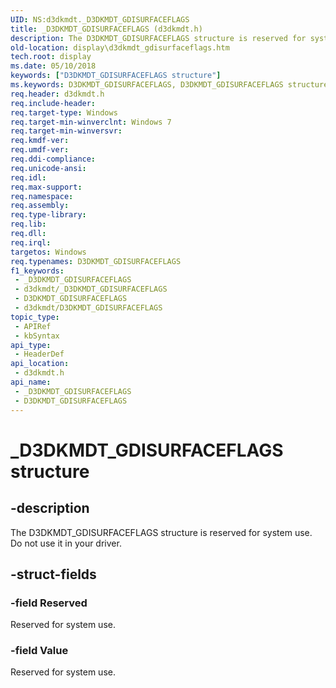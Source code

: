 ```yaml
---
UID: NS:d3dkmdt._D3DKMDT_GDISURFACEFLAGS
title: _D3DKMDT_GDISURFACEFLAGS (d3dkmdt.h)
description: The D3DKMDT_GDISURFACEFLAGS structure is reserved for system use. Do not use it in your driver.
old-location: display\d3dkmdt_gdisurfaceflags.htm
tech.root: display
ms.date: 05/10/2018
keywords: ["D3DKMDT_GDISURFACEFLAGS structure"]
ms.keywords: D3DKMDT_GDISURFACEFLAGS, D3DKMDT_GDISURFACEFLAGS structure [Display Devices], DmStructs_6d5ae8f4-0155-41d5-b558-a229f68ffa99.xml, _D3DKMDT_GDISURFACEFLAGS, d3dkmdt/D3DKMDT_GDISURFACEFLAGS, display.d3dkmdt_gdisurfaceflags
req.header: d3dkmdt.h
req.include-header: 
req.target-type: Windows
req.target-min-winverclnt: Windows 7
req.target-min-winversvr: 
req.kmdf-ver: 
req.umdf-ver: 
req.ddi-compliance: 
req.unicode-ansi: 
req.idl: 
req.max-support: 
req.namespace: 
req.assembly: 
req.type-library: 
req.lib: 
req.dll: 
req.irql: 
targetos: Windows
req.typenames: D3DKMDT_GDISURFACEFLAGS
f1_keywords:
 - _D3DKMDT_GDISURFACEFLAGS
 - d3dkmdt/_D3DKMDT_GDISURFACEFLAGS
 - D3DKMDT_GDISURFACEFLAGS
 - d3dkmdt/D3DKMDT_GDISURFACEFLAGS
topic_type:
 - APIRef
 - kbSyntax
api_type:
 - HeaderDef
api_location:
 - d3dkmdt.h
api_name:
 - _D3DKMDT_GDISURFACEFLAGS
 - D3DKMDT_GDISURFACEFLAGS
---
```


# _D3DKMDT_GDISURFACEFLAGS structure


## -description

The D3DKMDT_GDISURFACEFLAGS structure is reserved for system use. Do not use it in your driver.

## -struct-fields

### -field Reserved

Reserved for system use.

### -field Value

Reserved for system use.

